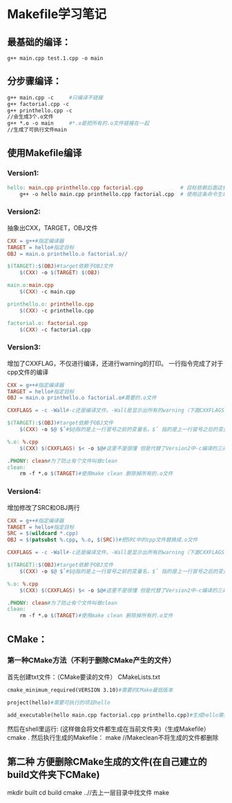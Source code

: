 # Makefile学习笔记
## 最基础的编译：
```
g++ main.cpp test.1.cpp -o main
```
## 分步骤编译：
```Makefile
g++ main.cpp -c 	#只编译不链接
g++ factorial.cpp -c
g++ printhello.cpp -c
//会生成3个.o文件
g++ *.o -o main 	#*.o是把所有的.o文件链接在一起
//生成了可执行文件main
```
## 使用Makefile编译

### Version1:
```Makefile
hello: main.cpp printhello.cpp factorial.cpp			# 目标依赖后面这些文件
    g++ -o hello main.cpp printhello.cpp factorial.cpp  # 使用这条命令生成目标
```

### Version2:
抽象出CXX，TARGET，OBJ文件
```Makefile
CXX = g++#指定编译器
TARGET = hello#指定目标
OBJ = main.o printhello.o factorial.o//

$(TARGET):$(OBJ)#target依赖于OBJ文件
    $(CXX) -o $(TARGET) $(OBJ)

main.o:main.cpp
    $(CXX) -c main.cpp

printhello.o: printhello.cpp
    $(CXX) -c printhello.cpp

factorial.o: factorial.cpp
    $(CXX) -c factorial.cpp
```
### Version3:
增加了CXXFLAG，不仅进行编译，还进行warning的打印。
一行指令完成了对于cpp文件的编译
```Makefile
CXX = g++#指定编译器
TARGET = hello#指定目标
OBJ = main.o printhello.o factorial.o#需要的.o文件

CXXFLAGS = -c -Wall#-c还是编译文件。-Wall是显示出所有的warning（下面CXXFLAGS会分别编译这两个命令）

$(TARGET):$(OBJ)#target依赖于OBJ文件
    $(CXX) -o $@ $ˆ#$@指的是上一行冒号之前的变量名，$ˆ 指的是上一行冒号之后的变量名

%.o: %.cpp
    $(CXX) $(CXXFLAGS) $< -o $@#这里不是很懂 但是代替了Version2中-c编译的三条

.PHONY: clean#为了防止有个文件叫做clean
clean: 
    rm -f *.o $(TARGET)#使用make clean 删除掉所有的.o文件
```

### Version4:
增加修改了SRC和OBJ两行
```Makefile
CXX = g++#指定编译器
TARGET = hello#指定目标
SRC = $(wildcard *.cpp)
OBJ = $(patsubst %.cpp, %.o, $(SRC))#把SRC中的cpp文件替换成.o文件

CXXFLAGS = -c -Wall#-c还是编译文件。-Wall是显示出所有的warning（下面CXXFLAGS会分别编译这两个命令）

$(TARGET):$(OBJ)#target依赖于OBJ文件
    $(CXX) -o $@ $ˆ#$@指的是上一行冒号之前的变量名，$ˆ 指的是上一行冒号之后的变量名

%.o: %.cpp
    $(CXX) $(CXXFLAGS) $< -o $@#这里不是很懂 但是代替了Version2中-c编译的三条

.PHONY: clean#为了防止有个文件叫做clean
clean: 
    rm -f *.o $(TARGET)#使用make clean 删除掉所有的.o文件
```
## CMake：
### 第一种CMake方法（不利于删除CMake产生的文件）

首先创建txt文件：（CMake要读的文件）
CMakeLists.txt
```Makefile
cmake_minimum_required(VERSION 3.10)#需要的CMake最低版本

project(hello)#需要可执行的项目hello

add_executable(hello main.cpp factorial.cpp printhello.cpp)#生成hello需要的文件
```
然后在shell里运行: (这样做会将文件都生成在当前文件夹)（生成Makefile）
cmake .
然后执行生成的Makefile：
make
//Makeclean不将生成的文件都删除

## 第二种 方便删除CMake生成的文件(在自己建立的build文件夹下CMake)

mkdir built
cd build
cmake ..//去上一层目录中找文件
make



